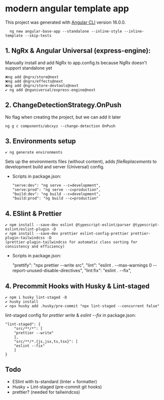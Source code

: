# modern angular template app
This project was generated with [Angular CLI](https://github.com/angular/angular-cli) version 16.0.0.

	  ng new angular-base-app --standalone --inline-style --inline-template --skip-tests
    
## 1. NgRx & Angular Universal (express-engine): 
Manually install and add NgRx to app.config.ts because NgRx doesn't support standalone yet

    ❌ng add @ngrx/store@next
    ❌ng add @ngrx/effects@next
    ❌ng add @ngrx/store-devtools@next 
    ✔ ng add @nguniversal/express-engine@next

## 2. ChangeDetectionStrategy.OnPush
No flag when creating the project, but we can add it later

    ng g c components/abcxyz --change-detection OnPush


## 3. Environments setup
    ✔ ng generate environments
Sets up the environments files (without content), adds _fileReplacements_ to development build and server (Universal) config.
- Scripts in package.json:

      "serve:dev": "ng serve --c=development",
      "serve:prod": "ng serve --c=production",
      "build:dev": "ng build --c=development",
      "build:prod": "ng build --c=production"

## 4. ESlint & Prettier
    ✔ npm install --save-dev eslint @typescript-eslint/parser @typescript-eslint/eslint-plugin -D
    ✔ npm install --save-dev prettier eslint-config-prettier prettier-plugin-tailwindcss -D
    (prettier-plugin-tailwindcss for automatic class sorting for consistency and efficiency)
- Scripts in package.json:

    "prettify": "npx prettier --write src",
    "lint": "eslint . --max-warnings 0 --report-unused-disable-directives",
    "lint:fix": "eslint . --fix",

## 4. Precommit Hooks with Husky & Lint-staged
    ✔ npm i husky lint-staged -D
    ✔ husky install
    ✔ npx husky add .husky/pre-commit "npx lint-staged --concurrent false"

lint-staged config for *prettier write* & *eslint --fix* in package.json:

    "lint-staged": {
        "src/**/*": [
        "prettier --write"
        ],
        "src/**/*.{js,jsx,ts,tsx}": [
        "eslint --fix"
        ]
    }




## Todo
- ESlint with ts-standard (linter + formatter)
- Husky + Lint-staged (pre-commit git hooks)
- prettier? (needed for tailwindcss)
